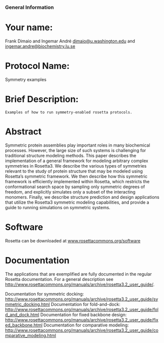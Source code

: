 ### General Information ##################
# Your name:
Frank Dimaio and Ingemar André
dimaio@u.washington.edu and ingemar.andre@biochemistry.lu.se

# Protocol Name:
Symmetry examples

# Brief Description:

	Examples of how to run symmetry-enabled rosetta protocols.

# Abstract

Symmetric protein assemblies play important roles in many biochemical processes. However, the large size of such systems is challenging for traditional structure modeling methods. This paper describes the implementation of a general framework for modeling arbitrary complex symmetries in Rosetta3.  We describe the various types of symmetries relevant to the study of protein structure that may be modeled using Rosetta’s symmetric framework.  We then describe how this symmetric framework is efficiently implemented within Rosetta, which restricts the conformational search space by sampling only symmetric degrees of freedom, and explicitly simulates only a subset of the interacting monomers.  Finally, we describe structure prediction and design applications that utilize the Rosetta3 symmetric modeling capabilities, and provide a guide to running simulations on symmetric systems.

# Software

Rosetta can be downloaded at www.rosettacommons.org/software

# Documentation

The applications that are exemplified are fully documented in the regular Rosetta documentation. For a general description see http://www.rosettacommons.org/manuals/archive/rosetta3.2_user_guide/.

Documentation for symmetric docking: http://www.rosettacommons.org/manuals/archive/rosetta3.2_user_guide/symmetric_docking.html
Documentation for fold-and-dock: http://www.rosettacommons.org/manuals/archive/rosetta3.2_user_guide/fold_and_dock.html
Documentation for fixed backbone design: http://www.rosettacommons.org/manuals/archive/rosetta3.2_user_guide/fixed_backbone.html
Documentation for comparative modeling: http://www.rosettacommons.org/manuals/archive/rosetta3.2_user_guide/comparative_modeling.html
